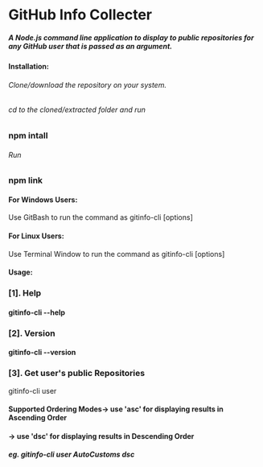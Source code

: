 # GitHub Info Collecter

##### A Node.js command line application to display to public repositories for any GitHub user that is passed as an argument.

#### Installation: 
###### Clone/download the repository on your system. 
###### cd to the cloned/extracted folder and run 
### npm intall 

###### Run 
### npm link

#### For Windows Users:
Use GitBash to run the command as
gitinfo-cli [options]

#### For Linux Users:
Use Terminal Window to run the command as
gitinfo-cli [options]

#### Usage:

### [1]. Help
#### gitinfo-cli --help

### [2]. Version
#### gitinfo-cli --version

### [3]. Get user's public Repositories
gitinfo-cli user <username> <ordering-mode>

#### Supported Ordering Modes-> use 'asc' for displaying results in Ascending Order
####                         -> use 'dsc' for displaying results in Descending Order


##### eg. gitinfo-cli user AutoCustoms dsc
